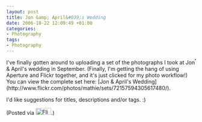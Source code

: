 ```yaml
---
layout: post
title: Jon &amp; April&#039;s Wedding
date: 2006-10-22 12:09:49 +01:00
categories:
- Photography
tags:
- Photography
---
```

<p><a href="http://www.flickr.com/photos/mathie/276034717/" title=""><img src="http://static.flickr.com/86/276034717_099020f572_m.jpg" alt="" class="alignright" style="border: solid 1px #000000; float: right;" /></a>I've finally gotten around to uploading a set of the photographs I took at Jon & April's wedding in September.  (Finally, I'm getting the hang of using Aperture and Flickr together, and it's just clicked for my photo workflow!)  You can view the complete set here: [Jon &amp; April's Wedding](http://www.flickr.com/photos/mathie/sets/72157594305617480/).</p>

I'd like suggestions for titles, descriptions and/or tags. :)

(Posted via <a href="http://www.flickr.com/"><img alt="Flickr" src="http://www.flickr.com/images/flickr_logo_blog.gif" height="18" width="41" /></a>.)

